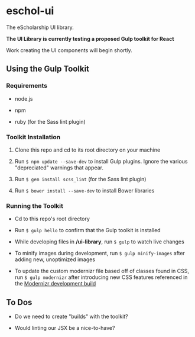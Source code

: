 # eschol-ui

The eScholarship UI library.

**The UI Library is currently testing a proposed Gulp toolkit for React**

Work creating the UI components will begin shortly.

## Using the Gulp Toolkit

### Requirements

* node.js

* npm

* ruby (for the Sass lint plugin)

### Toolkit Installation

1. Clone this repo and cd to its root directory on your machine

2. Run `$ npm update --save-dev` to install Gulp plugins. Ignore the various "depreciated" warnings that appear.

3. Run `$ gem install scss_lint` (for the Sass lint plugin)

4. Run `$ bower install --save-dev` to install Bower libraries

### Running the Toolkit

* Cd to this repo's root directory

* Run `$ gulp hello` to confirm that the Gulp toolkit is installed

* While developing files in **/ui-library**, run `$ gulp` to watch live changes

* To minify images during development, run `$ gulp minify-images` after adding new, unoptimized images

* To update the custom modernizr file based off of classes found in CSS, run `$ gulp modernizr` after introducing new CSS features referenced in the [Modernizr development build](https://modernizr.com)

## To Dos

* Do we need to create "builds" with the toolkit?

* Would linting our JSX be a nice-to-have?
